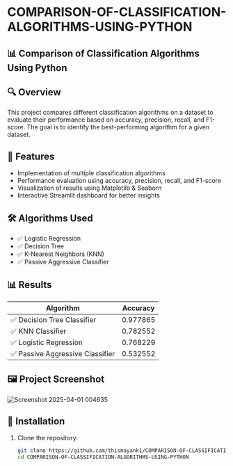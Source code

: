 # COMPARISON-OF-CLASSIFICATION-ALGORITHMS-USING-PYTHON
## 📊 Comparison of Classification Algorithms Using Python  

## 🔍 Overview  
This project compares different classification algorithms on a dataset to evaluate their performance based on accuracy, precision, recall, and F1-score. The goal is to identify the best-performing algorithm for a given dataset.

## 🚀 Features  
- Implementation of multiple classification algorithms  
- Performance evaluation using accuracy, precision, recall, and F1-score  
- Visualization of results using Matplotlib & Seaborn  
- Interactive Streamlit dashboard for better insights  

## 🛠 Algorithms Used  
- ✅ Logistic Regression  
- ✅ Decision Tree  
- ✅ K-Nearest Neighbors (KNN)  
- ✅ Passive Aggressive Classifier  

## 📊 Results  
| Algorithm                     | Accuracy  |
|--------------------------------|-----------|
| ✅ Decision Tree Classifier   | 0.977865  |
| ✅ KNN Classifier            | 0.782552  |
| ✅ Logistic Regression       | 0.768229  |
| ✅ Passive Aggressive Classifier | 0.532552  |

## 🖼️ Project Screenshot  
![Screenshot 2025-04-01 004635](https://github.com/user-attachments/assets/cc6f64da-f9c2-4df4-8a45-14193db3ce48)


## 📁 Installation  
1. Clone the repository:  
   ```bash
   git clone https://github.com/thismayank1/COMPARISON-OF-CLASSIFICATION-ALGORITHMS-USING-PYTHON.git
   cd COMPARISON-OF-CLASSIFICATION-ALGORITHMS-USING-PYTHON
